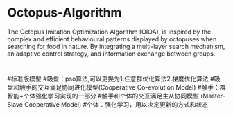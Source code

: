 # Octopus-Algorithm
The Octopus Imitation Optimization Algorithm (OIOA), is inspired by the complex and efficient behavioural patterns displayed by octopuses when searching for food in nature. By integrating a multi-layer search mechanism, an adaptive control strategy, and information exchange between groups.
#
#标准版模型
#吸盘：pso算法,可以更换为1.任意群优化算法2.梯度优化算法
#吸盘和触手的交互满足协同进化模型(Cooperative Co-evolution Model)
#触手：群智能+个体强化学习实现的一部分
#触手和个体的交互满足主从协同模型 (Master-Slave Cooperative Model)
#个体：强化学习，用以决定更新的方式和状态
#

